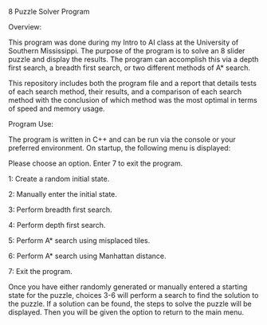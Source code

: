 8 Puzzle Solver Program

Overview:

This program was done during my Intro to AI class at the University of Southern Mississippi.
The purpose of the program is to solve an 8 slider puzzle and display the results. The program
can accomplish this via a depth first search, a breadth first search, or two different methods 
of A* search. 

This repository includes both the program file and a report that details tests of each search 
method, their results, and a comparison of each search method with the conclusion of which method 
was the most optimal in terms of speed and memory usage. 

Program Use:

The program is written in C++ and can be run via the console or your preferred environment.
On startup, the following menu is displayed:

Please choose an option. Enter 7 to exit the program.

1: Create a random initial state.

2: Manually enter the initial state.

3: Perform breadth first search.

4: Perform depth first search.

5: Perform A* search using misplaced tiles.

6: Perform A* search using Manhattan distance.

7: Exit the program.

Once you have either randomly generated or manually entered a starting state for the puzzle,
choices 3-6 will perform a search to find the solution to the puzzle. If a solution can be found,
the steps to solve the puzzle will be displayed. Then you will be given the option to return to 
the main menu.
